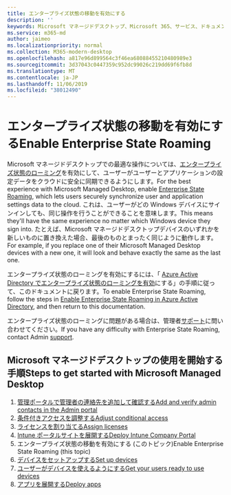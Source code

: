 ```yaml
---
title: エンタープライズ状態の移動を有効にする
description: ''
keywords: Microsoft マネージドデスクトップ、Microsoft 365、サービス、ドキュメント
ms.service: m365-md
author: jaimeo
ms.localizationpriority: normal
ms.collection: M365-modern-desktop
ms.openlocfilehash: a817e96d899564c3f46ea68088455210480989e3
ms.sourcegitcommit: 3d37043c0447359c952dc99026c219dd69f6fb8d
ms.translationtype: MT
ms.contentlocale: ja-JP
ms.lasthandoff: 11/06/2019
ms.locfileid: "38012490"
---
```

# <a name="enable-enterprise-state-roaming"></a><span data-ttu-id="86543-103">エンタープライズ状態の移動を有効にする</span><span class="sxs-lookup"><span data-stu-id="86543-103">Enable Enterprise State Roaming</span></span>

<span data-ttu-id="86543-104">Microsoft マネージドデスクトップでの最適な操作については、[エンタープライズ状態のローミング](https://docs.microsoft.com/azure/active-directory/devices/enterprise-state-roaming-overview)を有効にして、ユーザーがユーザーとアプリケーションの設定データをクラウドに安全に同期できるようにします。</span><span class="sxs-lookup"><span data-stu-id="86543-104">For the best experience with Microsoft Managed Desktop, enable [Enterprise State Roaming](https://docs.microsoft.com/azure/active-directory/devices/enterprise-state-roaming-overview), which lets users securely synchronize user and application settings data to the cloud.</span></span> <span data-ttu-id="86543-105">これは、ユーザーがどの Windows デバイスにサインインしても、同じ操作を行うことができることを意味します。</span><span class="sxs-lookup"><span data-stu-id="86543-105">This means they'll have the same experience no matter which Windows device they sign into.</span></span> <span data-ttu-id="86543-106">たとえば、Microsoft マネージドデスクトップデバイスのいずれかを新しいものに置き換えた場合、最後のものとまったく同じように動作します。</span><span class="sxs-lookup"><span data-stu-id="86543-106">For example, if you replace one of their Microsoft Managed Desktop devices with a new one, it will look and behave exactly the same as the last one.</span></span>

<span data-ttu-id="86543-107">エンタープライズ状態のローミングを有効にするには、「 [Azure Active Directory でエンタープライズ状態のローミングを有効](https://docs.microsoft.com/azure/active-directory/devices/enterprise-state-roaming-enable)にする」の手順に従って、このドキュメントに戻ります。</span><span class="sxs-lookup"><span data-stu-id="86543-107">To enable Enterprise State Roaming, follow the steps in [Enable Enterprise State Roaming in Azure Active Directory](https://docs.microsoft.com/azure/active-directory/devices/enterprise-state-roaming-enable), and then return to this documentation.</span></span>

<span data-ttu-id="86543-108">エンタープライズ状態のローミングに問題がある場合は、管理者[サポート](../working-with-managed-desktop/admin-support.md)に問い合わせてください。</span><span class="sxs-lookup"><span data-stu-id="86543-108">If you have any difficulty with Enterprise State Roaming, contact Admin [support](../working-with-managed-desktop/admin-support.md).</span></span>

## <a name="steps-to-get-started-with-microsoft-managed-desktop"></a><span data-ttu-id="86543-109">Microsoft マネージドデスクトップの使用を開始する手順</span><span class="sxs-lookup"><span data-stu-id="86543-109">Steps to get started with Microsoft Managed Desktop</span></span>

1. [<span data-ttu-id="86543-110">管理ポータルで管理者の連絡先を追加して確認する</span><span class="sxs-lookup"><span data-stu-id="86543-110">Add and verify admin contacts in the Admin portal</span></span>](add-admin-contacts.md)
2. [<span data-ttu-id="86543-111">条件付きアクセスを調整する</span><span class="sxs-lookup"><span data-stu-id="86543-111">Adjust conditional access</span></span>](conditional-access.md)
3. [<span data-ttu-id="86543-112">ライセンスを割り当てる</span><span class="sxs-lookup"><span data-stu-id="86543-112">Assign licenses</span></span>](assign-licenses.md)
4. [<span data-ttu-id="86543-113">Intune ポータルサイトを展開する</span><span class="sxs-lookup"><span data-stu-id="86543-113">Deploy Intune Company Portal</span></span>](company-portal.md)
5. <span data-ttu-id="86543-114">エンタープライズ状態の移動を有効にする (このトピック)</span><span class="sxs-lookup"><span data-stu-id="86543-114">Enable Enterprise State Roaming (this topic)</span></span>
6. [<span data-ttu-id="86543-115">デバイスをセットアップする</span><span class="sxs-lookup"><span data-stu-id="86543-115">Set up devices</span></span>](set-up-devices.md)
7. [<span data-ttu-id="86543-116">ユーザーがデバイスを使えるようにする</span><span class="sxs-lookup"><span data-stu-id="86543-116">Get your users ready to use devices</span></span>](get-started-devices.md)
8. [<span data-ttu-id="86543-117">アプリを展開する</span><span class="sxs-lookup"><span data-stu-id="86543-117">Deploy apps</span></span>](deploy-apps.md)

